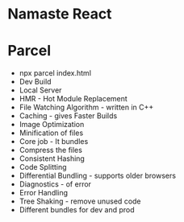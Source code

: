 # Namaste React

# Parcel
<!-- execute(npx) the parcel command (which is responsible for making the build) -->
- npx parcel index.html
- Dev Build
- Local Server
- HMR - Hot Module Replacement
- File Watching Algorithm - written in C++
- Caching - gives Faster Builds
- Image Optimization
- Minification of files
- Core job - It bundles
- Compress the files
- Consistent Hashing
- Code Splitting
- Differential Bundling - supports older browsers
- Diagnostics - of error
- Error Handling
- Tree Shaking - remove unused code
- Different bundles for dev and prod